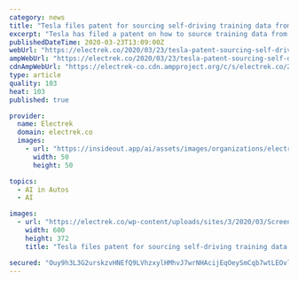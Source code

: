 ```yaml
---
category: news
title: "Tesla files patent for sourcing self-driving training data from its fleet"
excerpt: "Tesla has filed a patent on how to source training data from its large fleet of customer vehicles in order to train its self-driving neural network. The patent was filed for Tesla, but Andrej Karpathy, Tesla’s head of AI and Autopilot software, is named as the sole inventor on the application. He describes the problem with collecting data for ..."
publishedDateTime: 2020-03-23T13:09:00Z
webUrl: "https://electrek.co/2020/03/23/tesla-patent-sourcing-self-driving-training-data/"
ampWebUrl: "https://electrek.co/2020/03/23/tesla-patent-sourcing-self-driving-training-data/amp/"
cdnAmpWebUrl: "https://electrek-co.cdn.ampproject.org/c/s/electrek.co/2020/03/23/tesla-patent-sourcing-self-driving-training-data/amp/"
type: article
quality: 103
heat: 103
published: true

provider:
  name: Electrek
  domain: electrek.co
  images:
    - url: "https://insideout.app/ai/assets/images/organizations/electrek.co-50x50.jpg"
      width: 50
      height: 50

topics:
  - AI in Autos
  - AI

images:
  - url: "https://electrek.co/wp-content/uploads/sites/3/2020/03/Screen-Shot-2020-03-23-at-5.48.09-AM-e1584968198929.jpg?quality=82&strip=all&w=600"
    width: 600
    height: 372
    title: "Tesla files patent for sourcing self-driving training data from its fleet"

secured: "Ouy9h3L3G2urskzvHNEfQ9LVhzxylHMhvJ7wrNHAcijEqOeySmCqb7wtLEOvlzK11UDr8t1qXqPDsfDMSvratN8/TrYqHpGWwGQoS7S+sp2ymqdk6Si4+U7i2vIPm+slFSpAYyPtQPHLPQSKga3EgO2uexibJilZT2qsl4GWGq9KiMLSQg3jIg2LAu+kSd4ZkgvNFGDBfqQXrs2Z6DcB7U8Hkj8UWLO8wMmZ6wksZA4EaK8vZpZQbBsRb+tnn48vgoI2XX2lBqfLTuTvL91NXC74daKHqZvQeDUxseucnZADtmp0dxSvhBk5N4XktKYnL/eaOcrVIleUPGZOZrbEb5IYHpG1S5E5lPN/pmGlS5QGmQtVa4n7NMWmphP31zEVAVcC34IItIQMdF06vUPye2ugUBD/5xLwQFzCTP2ua8rHX/bAy/7KM15zC3+HP0hIyCOkYfOmO4M9YgdqmE2goxODnMspB+juA4p+np2kqZM=;VCW4T9ceOnxJxxn/DC7YpA=="
---
```


